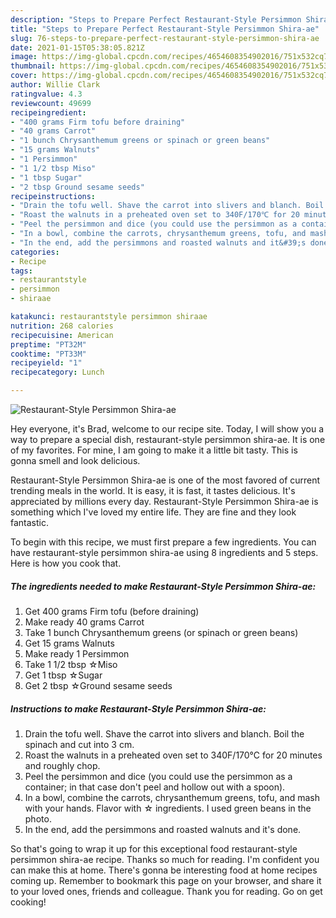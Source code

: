 ```yaml
---
description: "Steps to Prepare Perfect Restaurant-Style Persimmon Shira-ae"
title: "Steps to Prepare Perfect Restaurant-Style Persimmon Shira-ae"
slug: 76-steps-to-prepare-perfect-restaurant-style-persimmon-shira-ae
date: 2021-01-15T05:38:05.821Z
image: https://img-global.cpcdn.com/recipes/4654608354902016/751x532cq70/restaurant-style-persimmon-shira-ae-recipe-main-photo.jpg
thumbnail: https://img-global.cpcdn.com/recipes/4654608354902016/751x532cq70/restaurant-style-persimmon-shira-ae-recipe-main-photo.jpg
cover: https://img-global.cpcdn.com/recipes/4654608354902016/751x532cq70/restaurant-style-persimmon-shira-ae-recipe-main-photo.jpg
author: Willie Clark
ratingvalue: 4.3
reviewcount: 49699
recipeingredient:
- "400 grams Firm tofu before draining"
- "40 grams Carrot"
- "1 bunch Chrysanthemum greens or spinach or green beans"
- "15 grams Walnuts"
- "1 Persimmon"
- "1 1/2 tbsp Miso"
- "1 tbsp Sugar"
- "2 tbsp Ground sesame seeds"
recipeinstructions:
- "Drain the tofu well. Shave the carrot into slivers and blanch. Boil the spinach and cut into 3 cm."
- "Roast the walnuts in a preheated oven set to 340F/170℃ for 20 minutes and roughly chop."
- "Peel the persimmon and dice (you could use the persimmon as a container; in that case don&#39;t peel and hollow out with a spoon)."
- "In a bowl, combine the carrots, chrysanthemum greens, tofu, and mash with your hands. Flavor with ☆ ingredients. I used green beans in the photo."
- "In the end, add the persimmons and roasted walnuts and it&#39;s done."
categories:
- Recipe
tags:
- restaurantstyle
- persimmon
- shiraae

katakunci: restaurantstyle persimmon shiraae 
nutrition: 268 calories
recipecuisine: American
preptime: "PT32M"
cooktime: "PT33M"
recipeyield: "1"
recipecategory: Lunch

---
```



![Restaurant-Style Persimmon Shira-ae](https://img-global.cpcdn.com/recipes/4654608354902016/751x532cq70/restaurant-style-persimmon-shira-ae-recipe-main-photo.jpg)

Hey everyone, it's Brad, welcome to our recipe site. Today, I will show you a way to prepare a special dish, restaurant-style persimmon shira-ae. It is one of my favorites. For mine, I am going to make it a little bit tasty. This is gonna smell and look delicious.



Restaurant-Style Persimmon Shira-ae is one of the most favored of current trending meals in the world. It is easy, it is fast, it tastes delicious. It's appreciated by millions every day. Restaurant-Style Persimmon Shira-ae is something which I've loved my entire life. They are fine and they look fantastic.


To begin with this recipe, we must first prepare a few ingredients. You can have restaurant-style persimmon shira-ae using 8 ingredients and 5 steps. Here is how you cook that.

<!--inarticleads1-->

##### The ingredients needed to make Restaurant-Style Persimmon Shira-ae:

1. Get 400 grams Firm tofu (before draining)
1. Make ready 40 grams Carrot
1. Take 1 bunch Chrysanthemum greens (or spinach or green beans)
1. Get 15 grams Walnuts
1. Make ready 1 Persimmon
1. Take 1 1/2 tbsp ☆Miso
1. Get 1 tbsp ☆Sugar
1. Get 2 tbsp ☆Ground sesame seeds




<!--inarticleads2-->

##### Instructions to make Restaurant-Style Persimmon Shira-ae:

1. Drain the tofu well. Shave the carrot into slivers and blanch. Boil the spinach and cut into 3 cm.
1. Roast the walnuts in a preheated oven set to 340F/170℃ for 20 minutes and roughly chop.
1. Peel the persimmon and dice (you could use the persimmon as a container; in that case don&#39;t peel and hollow out with a spoon).
1. In a bowl, combine the carrots, chrysanthemum greens, tofu, and mash with your hands. Flavor with ☆ ingredients. I used green beans in the photo.
1. In the end, add the persimmons and roasted walnuts and it&#39;s done.




So that's going to wrap it up for this exceptional food restaurant-style persimmon shira-ae recipe. Thanks so much for reading. I'm confident you can make this at home. There's gonna be interesting food at home recipes coming up. Remember to bookmark this page on your browser, and share it to your loved ones, friends and colleague. Thank you for reading. Go on get cooking!
